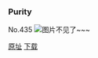 ### Purity
No.435
![图片不见了~~~](https://imgs.xkcd.com/comics/purity.png)

[原址](https://xkcd.com//435) [下载](https://imgs.xkcd.com/comics/purity.png)

